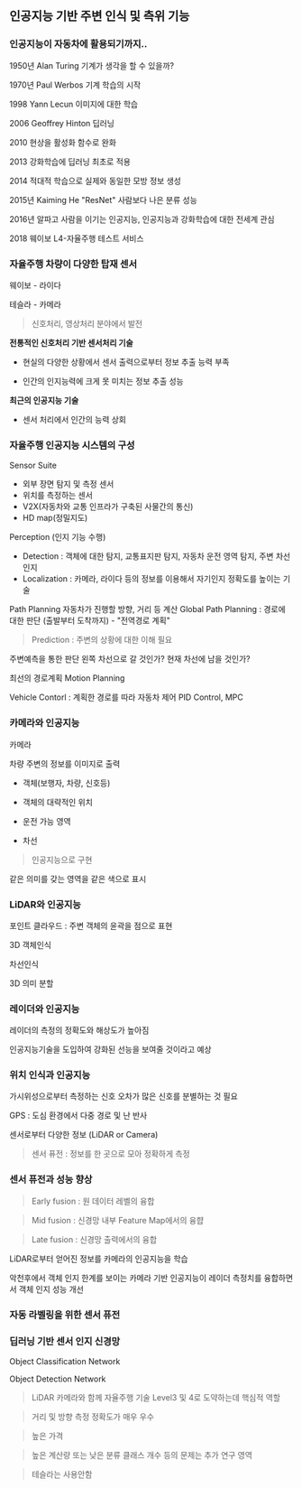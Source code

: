 ## 인공지능 기반 주변 인식 및 측위 기능

### 인공지능이 자동차에 활용되기까지..

1950년 Alan Turing 기계가 생각을 할 수 있을까?

1970년 Paul Werbos 기계 학습의 시작

1998 Yann Lecun 이미지에 대한 학습

2006 Geoffrey Hinton 딥러닝

2010 현상을 활성화 함수로 완화

2013 강화학습에 딥러닝 최초로 적용

2014 적대적 학습으로 실제와 동일한 모방 정보 생성

2015년 Kaiming He "ResNet" 사람보다 나은 분류 성능

2016년 알파고 사람을 이기는 인공지능, 인공지능과 강화학습에 대한 전세계 관심

2018 웨이보 L4-자율주행 테스트 서비스

### 자율주행 차량이 다양한 탑재 센서

웨이보 - 라이다

테슬라 - 카메라

> 신호처리, 영상처리 분야에서 발전

__전통적인 신호처리 기반 센서처리 기술__

- 현실의 다양한 상황에서 센서 출력으로부터 정보 추출 능력 부족
  
- 인간의 인지능력에 크게 못 미치는 정보 추출 성능

__최근의 인공지능 기술__

- 센서 처리에서 인간의 능력 상회

### 자율주행 인공지능 시스템의 구성

Sensor Suite
- 외부 장면 탐지 및 측정 센서
- 위치를 측정하는 센서
- V2X(자동차와 교통 인프라가 구축된 사물간의 통신)
- HD map(정밀지도)

Perception (인지 기능 수행)
- Detection : 객체에 대한 탐지, 교통표지판 탐지, 자동차 운전 영역 탐지, 주변 차선 인지
- Localization : 카메라, 라이다 등의 정보를 이용해서 자기인지 정확도를 높이는 기술

Path Planning
자동차가 진행할 방향, 거리 등 계산
Global Path Planning : 경로에 대한 판단 (출발부터 도착까지) - "전역경로 계획"

> Prediction : 주변의 상황에 대한 이해 필요

주변예측을 통한 판단
왼쪽 차선으로 갈 것인가? 현재 차선에 남을 것인가?

최선의 경로계획
Motion Planning

Vehicle Contorl : 계획한 경로를 따라 자동차 제어
PID Control, MPC

### 카메라와 인공지능

카메라

차량 주변의 정보를 이미지로 출력
- 객체(보행자, 차량, 신호등)

- 객체의 대략적인 위치

- 운전 가능 영역

- 차선

> 인공지능으로 구현

같은 의미를 갖는 영역을 같은 색으로 표시

### LiDAR와 인공지능

포인트 클라우드 : 주변 객체의 윤곽을 점으로 표현

3D 객체인식

차선인식

3D 의미 분할

### 레이더와 인공지능

레이더의 측정의 정확도와 해상도가 높아짐

인공지능기술을 도입하여 강화된 선능을 보여줄 것이라고 예상

### 위치 인식과 인공지능

가시위성으로부터 측정하는 신호
오차가 많은 신호를 분별하는 것 필요

GPS : 도심 환경에서 다중 경로 및 난 반사

센서로부터 다양한 정보 (LiDAR or Camera)

> 센서 퓨전 : 정보를 한 곳으로 모아 정확하게 측정

### 센서 퓨전과 성능 향상

> Early fusion : 원 데이터 레벨의 융합

> Mid fusion : 신경망 내부 Feature Map에서의 융햡

> Late fusion : 신경망 출력에서의 융합

LiDAR로부터 얻어진 정보를 카메라의 인공지능을 학습

악천후에서 객체 인지 한계를 보이는 카메라 기반 인공지능이
레이더 측정치를 융합하면서 객체 인지 성능 개선

### 자동 라벨링을 위한 센서 퓨전

### 딥러닝 기반 센서 인지 신경망

Object Classification Network

Object Detection Network


> LiDAR
> 카메라와 함께 자율주행 기술 Level3 및 4로 도약하는데 핵심적 역할

> 거리 및 방향 측정 정확도가 매우 우수

> 높은 가격

> 높은 계산량 또는 낮은 분류 클래스 개수 등의 문제는 추가 연구 영역

> 테슬라는 사용안함



